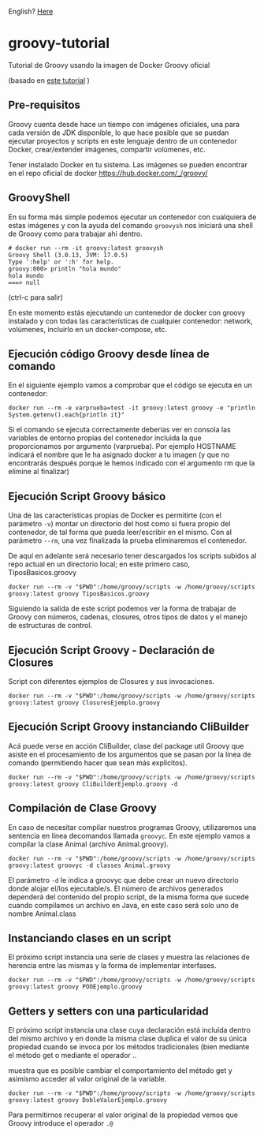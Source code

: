 English? [Here](README.md)

# groovy-tutorial

Tutorial de Groovy usando la imagen de Docker Groovy oficial

(basado en [este tutorial](https://groovy-lang.gitlab.io/101-scripts/docker/basico.html) )

## Pre-requisitos

Groovy cuenta desde hace un tiempo con imágenes oficiales, una para cada versión de JDK disponible, lo que hace posible que se puedan ejecutar proyectos y scripts en este lenguaje dentro de un contenedor Docker, crear/extender imágenes, compartir volúmenes, etc.

Tener instalado Docker en tu sistema.
Las imágenes se pueden encontrar en el repo oficial de docker https://hub.docker.com/_/groovy/

## GroovyShell

En su forma más simple podemos ejecutar un contenedor con cualquiera de estas imágenes y con la ayuda del comando `groovysh` nos iniciará una shell de Groovy como para trabajar ahí dentro.

```console
# docker run --rm -it groovy:latest groovysh
Groovy Shell (3.0.13, JVM: 17.0.5)
Type ':help' or ':h' for help.
groovy:000> println "hola mundo"
hola mundo
===> null
```

(ctrl-c para salir)

En este momento estás ejecutando un contenedor de docker con groovy instalado y con todas las características de cualquier contenedor: network, volúmenes, incluirlo en un docker-compose, etc.

## Ejecución código Groovy desde línea de comando

En el siguiente ejemplo vamos a comprobar que el código se ejecuta en un contenedor:

```console
docker run --rm -e varprueba=test -it groovy:latest groovy -e "println System.getenv().each{println it}"
```

Si el comando se ejecuta correctamente deberías ver en consola las variables de entorno propias del contenedor incluida la que proporcionamos por argumento (varprueba). Por ejemplo HOSTNAME indicará el nombre que le ha asignado docker a tu imagen (y que no encontrarás después porque le hemos indicado con el argumento rm que la elimine al finalizar)

## Ejecución Script Groovy básico

Una de las características propias de Docker es permitirte (con el parámetro `-v`) montar un directorio del host como si fuera propio del contenedor, de tal forma que pueda leer/escribir en el mismo. Con al parámetro `--rm`, una vez finalizada la prueba eliminaremos el contenedor.

De aquí en adelante será necesario tener descargados los scripts subidos al repo actual en un directorio local; en este primero caso, TiposBasicos.groovy

```console
docker run --rm -v "$PWD":/home/groovy/scripts -w /home/groovy/scripts groovy:latest groovy TiposBasicos.groovy
```

Siguiendo la salida de este script podemos ver la forma de trabajar de Groovy con números, cadenas, closures, otros tipos de datos y el manejo de estructuras de control.

## Ejecución Script Groovy - Declaración de Closures

Script con diferentes ejemplos de Closures y sus invocaciones.

```console
docker run --rm -v "$PWD":/home/groovy/scripts -w /home/groovy/scripts groovy:latest groovy ClosuresEjemplo.groovy
```

## Ejecución Script Groovy instanciando CliBuilder

Acá puede verse en acción CliBuilder, clase del package util Groovy que asiste en el procesamiento de los argumentos que se pasan por la línea de comando (permitiendo hacer que sean más explícitos).

```console
docker run --rm -v "$PWD":/home/groovy/scripts -w /home/groovy/scripts groovy:latest groovy CliBuilderEjemplo.groovy -d
```

## Compilación de Clase Groovy

En caso de necesitar compilar nuestros programas Groovy, utilizaremos una sentencia en línea decomandos llamada `groovyc`.
En este ejemplo vamos a compilar la clase Animal (archivo Animal.groovy).

```console
docker run --rm -v "$PWD":/home/groovy/scripts -w /home/groovy/scripts groovy:latest groovyc -d classes Animal.groovy
```

El parámetro `-d` le indica a groovyc que debe crear un nuevo directorio donde alojar el/los ejecutable/s.
El número de archivos generados dependerá del contenido del propio script, de la misma forma que sucede cuando
compilamos un archivo en Java, en este caso será solo uno de nombre Animal.class

## Instanciando clases en un script

El próximo script instancia una serie de clases y muestra las relaciones de herencia entre las mismas y la forma de implementar interfases.

```console
docker run --rm -v "$PWD":/home/groovy/scripts -w /home/groovy/scripts groovy:latest groovy POOEjemplo.groovy
```

## Getters y setters con una particularidad

El próximo script instancia una clase cuya declaración está incluída dentro del mismo archivo y en donde la misma clase duplica el valor de su única
propiedad cuando se invoca por los métodos tradicionales (bien mediante el método get o mediante el operador ..

muestra que es posible cambiar el comportamiento del método get y asimismo acceder al valor original de la variable.

```console
docker run --rm -v "$PWD":/home/groovy/scripts -w /home/groovy/scripts groovy:latest groovy DobleValorEjemplo.groovy
```

Para permitirnos recuperar el valor original de la propiedad vemos que Groovy introduce el operador `.@`
